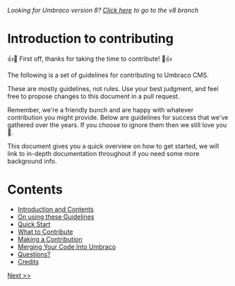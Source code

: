 _Looking for Umbraco version 8? [Click here](https://github.com/umbraco/Umbraco-CMS/blob/temp8/docs/CONTRIBUTING.md) to go to the v8 branch_


# Introduction to contributing

👍🎉 First off, thanks for taking the time to contribute! 🎉👍

The following is a set of guidelines for contributing to Umbraco CMS.

These are mostly guidelines, not rules. Use your best judgment, and feel free to propose changes to this document in a pull request.

Remember, we're a friendly bunch and are happy with whatever contribution you might provide. Below are guidelines for success that we've gathered over the years. If you choose to ignore them then we still love you 💖.

This document gives you a quick overview on how to get started, we will link to in-depth documentation throughout if you need some more background info.

# Contents

* [Introduction and Contents](1_CONTENTS.md)
* [On using these Guidelines](2_GUIDELINES.md)
* [Quick Start](3_QUICK_START.md)
* [What to Contribute](4_CONTRIBUTING.md)
* [Making a Contribution](5_CONTRIBUTION.md)  
* [Merging Your Code Into Umbraco](6_PULL_REQUESTS.md)
* [Questions?](7_QUESTIONS.md)
* [Credits](8_CREDITS.md)

[ Next >>](2_GUIDELINES.md)
